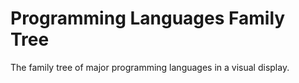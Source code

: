 # Programming Languages Family Tree

The family tree of major programming languages in a visual display.

